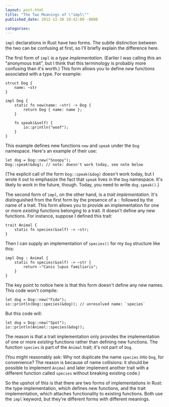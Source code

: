 ```yaml
---
layout: post.html
title: "The Two Meanings of \"impl\""
published_date: 2012-12-30 10:42:00 -0800

categories: 
---
```


`impl` declarations in Rust have two forms. The subtle distinction between the two can be confusing at first, so I'll briefly explain the difference here.

The first form of `impl` is a *type implementation*. (Earlier I was calling this an "anonymous trait", but I think that this terminology is probably more confusing than it's worth.) This form allows you to define *new* functions associated with a type. For example:

    struct Dog {
		name: ~str
	}
	
	impl Dog {
		static fn new(name: ~str) -> Dog {
			return Dog { name: name };
		}
		
		fn speak(&self) {
			io::println("woof");
		}
	}

This example defines new functions `new` and `speak` under the `Dog` namespace. Here's an example of their use:

	let dog = Dog::new("Snoopy");
	Dog::speak(&dog); // note: doesn't work today, see note below

(The explicit call of the form `Dog::speak(&dog)` doesn't work today, but I wrote it out to emphasize the fact that `speak` lives in the `Dog` namespace. It's likely to work in the future, though. Today, you need to write `dog.speak()`.)

The second form of `impl`, on the other hand, is a *trait implementation*. It's distinguished from the first form by the presence of a `:` followed by the name of a trait. This form allows you to provide an implementation for one or more *existing* functions belonging to a trait. It doesn't define any new functions. For instance, suppose I defined this trait:

    trait Animal {
        static fn species(&self) -> ~str;
    }

Then I can supply an implementation of `species()` for my `Dog` structure like this:

    impl Dog : Animal {
        static fn species(&self) -> ~str {
            return ~"Canis lupus familiaris";
        }
    }

The key point to notice here is that this form doesn't define any new names. This code won't compile:

    let dog = Dog::new("Fido");
	io::println(Dog::species(&dog)); // unresolved name: `species`

But this code will:

    let dog = Dog::new("Spot");
    io::println(Animal::species(&dog));

The reason is that a trait implementation only provides the implementation of one or more *existing* functions rather than defining new functions. The function `species` is part of the `Animal` trait; it's not part of `Dog`.

(You might reasonably ask: Why not duplicate the name `species` into `Dog`, for convenience? The reason is because of name collisions: it should be possible to implement `Animal` and later implement another trait with a different function called `species` without breaking existing code.)

So the upshot of this is that there are two forms of implementations in Rust: the type implementation, which defines new functions, and the trait implementation, which attaches functionality to existing functions. Both use the `impl` keyword, but they're different forms with different meanings.
